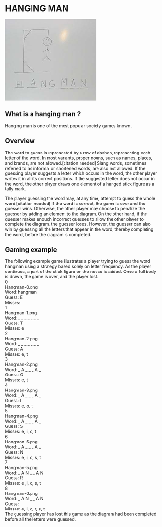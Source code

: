 # HANGING MAN

![](resources/deadhangman.jpg)

## What is a hanging man ?
Hanging man is one of the most popular society games known .

## Overview

The word to guess is represented by a row of dashes, representing each letter of the word. In most variants, proper nouns, such as names, places, and brands, are not allowed.[citation needed] Slang words, sometimes referred to as informal or shortened words, are also not allowed. If the guessing player suggests a letter which occurs in the word, the other player writes it in all its correct positions. If the suggested letter does not occur in the word, the other player draws one element of a hanged stick figure as a tally mark.

The player guessing the word may, at any time, attempt to guess the whole word.[citation needed] If the word is correct, the game is over and the guesser wins. Otherwise, the other player may choose to penalize the guesser by adding an element to the diagram. On the other hand, if the guesser makes enough incorrect guesses to allow the other player to complete the diagram, the guesser loses. However, the guesser can also win by guessing all the letters that appear in the word, thereby completing the word, before the diagram is completed.

## Gaming example 

The following example game illustrates a player trying to guess the word hangman using a strategy based solely on letter frequency. As the player continues, a part of the stick figure on the noose is added. Once a full body is drawn, the game is over, and the player lost.\
0\
Hangman-0.png\
Word:     hangman\
Guess:     E\
Misses:\
1\
Hangman-1.png\
Word:     _ _ _ _ _ _ _\
Guess:     T\
Misses:     e\
2\
Hangman-2.png\
Word:     _ _ _ _ _ _ _\
Guess:     A\
Misses:     e, t\
3\
Hangman-2.png\
Word:     _ A _ _ _ A _\
Guess:     O\
Misses:     e, t\
4\
Hangman-3.png\
Word:     _ A _ _ _ A _\
Guess:     I\
Misses:     e, o, t\
5\
Hangman-4.png\
Word:     _ A _ _ _ A _\
Guess:     S\
Misses:     e, i, o, t\
6\
Hangman-5.png\
Word:     _ A _ _ _ A _\
Guess:     N\
Misses:     e, i, o, s, t\
7\
Hangman-5.png\
Word:     _ A N _ _ A N\
Guess:     R\
Misses:     e ,i, o, s, t\
8\
Hangman-6.png\
Word:     _ A N _ _ A N\
Guess:\
Misses:     e, i, o, r, s, t\
The guessing player has lost this game as the diagram had been completed before all the letters were guessed.